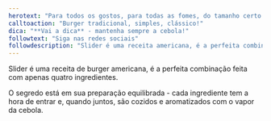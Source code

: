 ```yaml
---
herotext: "Para todos os gostos, para todas as fomes, do tamanho certo."
calltoaction: "Burger tradicional, simples, clássico!"
dica: "**Vai a dica** - mantenha sempre a cebola!"
followtext: "Siga nas redes sociais"
followdescription: "Slider é uma receita americana, é a perfeita combinação feita com apenas quatro ingredientes."
---
```

Slider é uma receita de burger americana, é a perfeita combinação feita com apenas quatro ingredientes.
  
O segredo está em sua preparação equilibrada - cada ingrediente tem a hora de entrar e, quando juntos, são cozidos e aromatizados com o vapor da cebola.
